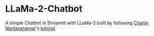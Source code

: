 # LLaMa-2-Chatbot
A simple Chatbot in Streamlit with LLaMa-2 built by following [Chanin Nantasenamat](https://blog.streamlit.io/author/chanin/)'s [tutorial](https://blog.streamlit.io/how-to-build-a-llama-2-chatbot/).
